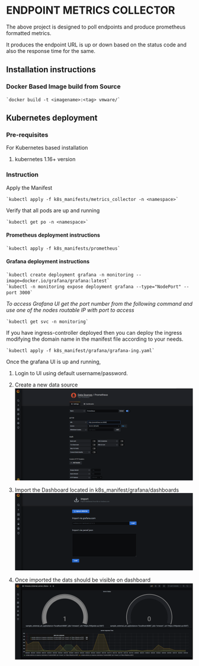 # ENDPOINT METRICS COLLECTOR

The above project is designed to poll endpoints and produce prometheus formatted metrics.

It produces the endpoint URL is up or down based on the status code and also the response time for the same.

## Installation instructions

### Docker Based Image build from Source

    `docker build -t <imagename>:<tag> vmware/`

## Kubernetes deployment
### Pre-requisites
For Kubernetes based installation
1. kubernetes 1.16+ version

### Instruction

Apply the Manifest

    `kubectl apply -f k8s_manifests/metrics_collector -n <namespace>`

Verify that all pods are up and running

    `kubectl get po -n <namespace>`

#### Prometheus deployment instructions

    `kubectl apply -f k8s_manifests/prometheus`

#### Grafana deployment instructions
    `kubectl create deployment grafana -n monitoring --image=docker.io/grafana/grafana:latest`
    `kubectl -n monitoring expose deployment grafana --type="NodePort" --port 3000`

_To access Grafana UI get the port number from the following command and use one of the nodes routable IP with port to access_
    
    `kubectl get svc -n monitoring`

If you have ingress-controller deployed then you can deploy the ingress modifying the domain name in the manifest file according to your needs.

    `kubectl apply -f k8s_manifest/grafana/grafana-ing.yaml`

Once the grafana UI is up and running, 
1. Login to UI using default username/password.
2. Create a new data source
    ![datasource](snapshots/DataSource.PNG)
   
3. Import the Dashboard located in k8s_manifest/grafana/dashboards
    ![dashboard](snapshots/import_dashboard.PNG)

4. Once imported the dats should be visible on dashboard
    ![Result](snapshots/dashboard_output.PNG)

